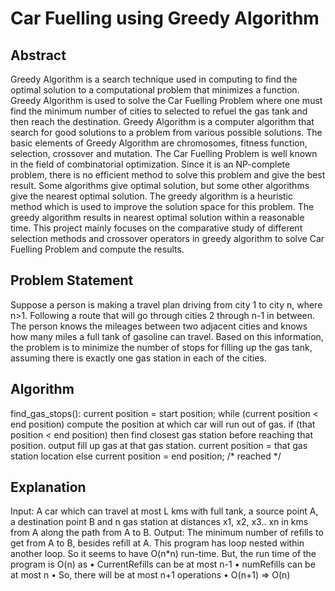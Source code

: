 # Car Fuelling using Greedy Algorithm

## Abstract
Greedy Algorithm is a search technique used in computing to find the optimal solution to a computational problem that minimizes a function. Greedy Algorithm is used to solve the Car Fuelling Problem where one must find the minimum number of cities to selected to refuel the gas tank and then reach the destination. Greedy Algorithm is a computer algorithm that search for good solutions to a problem from various possible solutions. The basic elements of Greedy Algorithm are chromosomes, fitness function, selection, crossover and mutation. The Car Fuelling Problem is well known in the field of combinatorial optimization. 
Since it is an NP-complete problem, there is no efficient method to solve this problem and give the best result. Some algorithms give optimal solution, but some other algorithms give the nearest optimal solution. 
The greedy algorithm is a heuristic method which is used to improve the solution space for this problem. The greedy algorithm results in nearest optimal solution within a reasonable time. This project mainly focuses on the comparative study of different selection methods and crossover operators in greedy algorithm to solve Car Fuelling Problem and compute the results.

## Problem Statement
Suppose a person is making a travel plan driving from city 1 to city n, where n>1. Following a route that will go through cities 2 through n-1 in between. The person knows the mileages between two adjacent cities and knows how many miles a full tank of gasoline can travel. Based on this information, the problem is to minimize the number of stops for filling up the gas tank, assuming there is exactly one gas station in each of the cities.

## Algorithm
find_gas_stops():
 current position = start position;
 while (current position < end position)
 compute the position at which car will run out of gas.
 if (that position < end position)
 then find closest gas station before reaching that position. 
output fill up gas at that gas station.
 current position = that gas station location 
else
 current position = end position;
 /* reached */
 
## Explanation
Input: A car which can travel at most L kms with full tank, a source point A, a destination point B and n gas station at distances x1, x2, x3.. xn in kms from A along the path from A to B.
Output: The minimum number of refills to get from A to B, besides refill at A.
This program has loop nested within another loop. So it seems to have O(n*n) run-time. But, the run time of the program is O(n) as
•	CurrentRefills can be at most n-1
•	numRefills can be at most n
•	So, there will be at most n+1 operations
•	O(n+1) => O(n)

